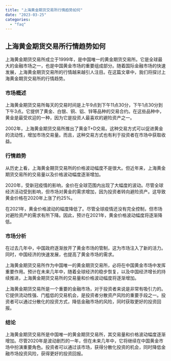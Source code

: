 ```yaml
---
title: "上海黄金期货交易所行情趋势如何"
date: "2023-03-25"
categories: 
  - "faq"
---
```


## 上海黄金期货交易所行情趋势如何

上海黄金期货交易所成立于1999年，是中国唯一的黄金期货交易所。它是全球最大的金融市场之一，也是中国黄金市场的重要组成部分。随着国际金融市场的快速发展，上海黄金期货交易所的行情越来越引人注目。在这篇文章中，我们将探讨上海黄金期货交易所的行情趋势。

### 市场概述

上海黄金期货交易所每天的交易时间是上午9点到下午11点30分，下午1点30分到下午3点。它提供了黄金、白银、铜、铝、锌等品种的交易合约。在这些品种中，黄金是最受欢迎的一种，因为它是投资人最喜欢的避险资产之一。

2002年，上海黄金期货交易所推出了黄金T+D交易。这种交易方式可以促进黄金的流动性，增加市场交易量。而且，这种交易方式也有利于投资者在市场中获取收益。

### 行情趋势

从历史上看，上海黄金期货交易所的价格波动幅度不是很大。但近年来，上海黄金期货交易所的交易量以及价格波动幅度逐渐增加。

2020年，受新冠疫情的影响，金价在全球范围内出现了大幅度的波动。尽管全球经济活动受到影响，但市场对黄金的需求增加，因为投资者转向避险资产。这导致黄金价格在2020年上涨了约25%。

在2021年，黄金价格波动的幅度降低了。尽管全球疫情还没有完全控制，但市场对避险资产的需求有所下降。因此，预计在2021年，黄金价格波动幅度将逐渐降低。

### 市场分析

在过去几年中，中国政府逐渐放开了黄金市场的管制，这为市场注入了新的活力。同时，中国经济的快速发展，也提高了黄金市场的需求。

上海黄金期货交易所作为中国唯一的黄金期货交易所，必将在中国黄金市场中发挥重要作用。预计在未来几年中，随着全球经济的稳步恢复，以及中国经济增长的持续推进，上海黄金期货交易所的交易量和价格波动幅度将逐渐增加。

上海黄金期货交易所是一个重要的金融市场，对于投资者来说是非常有吸引力的。它提供流动性强、门槛低的交易机会，是投资者分散资产风险的重要手段之一。投资者可以通过分散化的投资方式，降低金融市场的风险，同时获取更好的投资回报。

### 结论

上海黄金期货交易所是中国唯一的黄金期货交易所，其交易量和价格波动幅度逐渐增加。尽管2020年是波动剧烈的一年，但在未来几年中，它将继续在中国黄金市场中扮演重要角色。投资者可以通过该市场，获得分散化投资的机会，同时降低金融市场投资风险，获得更好的投资回报。
